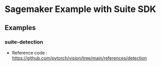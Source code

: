 # Sagemaker Example with Suite SDK

## Examples

### suite-detection

- Reference code : https://github.com/pytorch/vision/tree/main/references/detection